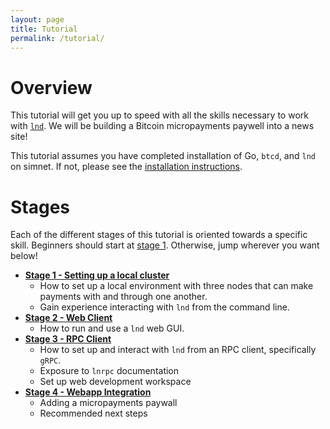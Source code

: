 ```yaml
---
layout: page
title: Tutorial
permalink: /tutorial/
---
```


# Overview

This tutorial will get you up to speed with all the skills necessary to work
with [`lnd`](https://github.com/lightningnetwork/lnd). We will be building a
Bitcoin micropayments paywell into a news site!

This tutorial assumes you have completed installation of Go, `btcd`, and `lnd`
on simnet.  If not, please see the [installation instructions](/installation/).

# Stages

Each of the different stages of this tutorial is oriented towards a specific
skill. Beginners should start at [stage 1](/tutorial/01-lncli). Otherwise, jump
wherever you want below!

- **[Stage 1 - Setting up a local cluster](/tutorial/01-lncli)**
    - How to set up a local environment with three nodes that can make payments
      with and through one another.
    - Gain experience interacting with `lnd` from the command line.
- **[Stage 2 - Web Client](/tutorial/02-web-client)**
    - How to run and use a `lnd` web GUI.
- **[Stage 3 - RPC Client](/tutorial/03-rpc-client)**
    - How to set up and interact with `lnd` from an RPC client, specifically
      `gRPC`.
    - Exposure to `lnrpc` documentation
    - Set up web development workspace
- **[Stage 4 - Webapp Integration](/tutorial/04-webapp-integration)**
    - Adding a micropayments paywall
    - Recommended next steps
